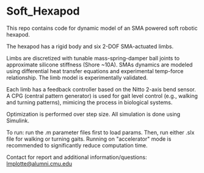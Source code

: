 # Soft_Hexapod

This repo contains code for dynamic model of an SMA powered soft robotic hexapod.

The hexapod has a rigid body and six 2-DOF SMA-actuated limbs.

Limbs are discretized with tunable mass-spring-damper ball joints to approximate silicone stiffness (Shore ~10A). SMAs dynamics are modeled using differential heat transfer equations and experimental temp-force relationship. The limb model is experimentally validated.

Each limb has a feedback controller based on the Nitto 2-axis bend sensor. A CPG (central pattern generator) is used for gait level control (e.g., walking and turning patterns), mimicing the process in biological systems.

Optimization is performed over step size. All simulation is done using Simulink.


To run:
run the .m parameter files first to load params.
Then, run either .slx file for walking or turning gaits.
Running on "accelerator" mode is recommended to significantly reduce computation time.


Contact for report and additional information/questions: lmplotte@alumni.cmu.edu
